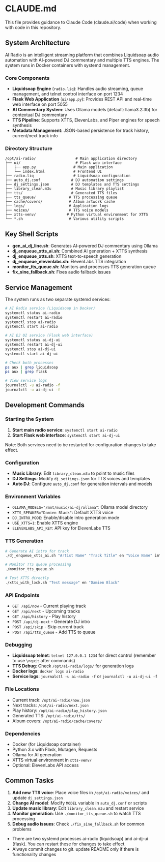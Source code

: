 # CLAUDE.md

This file provides guidance to Claude Code (claude.ai/code) when working with code in this repository.

## System Architecture

AI Radio is an intelligent streaming platform that combines Liquidsoap audio automation with AI-powered DJ commentary and multiple TTS engines. The system runs in Docker containers with systemd management.

### Core Components

- **Liquidsoap Engine** (`radio.liq`): Handles audio streaming, queue management, and telnet control interface on port 1234
- **Flask Web Application** (`ui/app.py`): Provides REST API and real-time web interface on port 5055
- **AI Commentary System**: Uses Ollama models (default: llama3.2:3b) for contextual DJ commentary
- **TTS Pipeline**: Supports XTTS, ElevenLabs, and Piper engines for speech synthesis
- **Metadata Management**: JSON-based persistence for track history, current/next track info

### Directory Structure

```
/opt/ai-radio/                  # Main application directory
├── ui/                         # Flask web interface
│   ├── app.py                 # Main application
│   └── index.html             # Frontend UI
├── radio.liq                  # Liquidsoap configuration
├── auto_dj.conf              # DJ automation settings
├── dj_settings.json          # DJ templates and TTS settings
├── library_clean.m3u         # Music library playlist
├── tts/                      # Generated TTS files
├── tts_queue/               # TTS processing queue
├── cache/covers/            # Album artwork cache
├── logs/                    # Application logs
├── voices/                  # TTS voice models
├── xtts-venv/              # Python virtual environment for XTTS
└── *.sh                     # Various utility scripts
```

## Key Shell Scripts

- **gen_ai_dj_line.sh**: Generates AI-powered DJ commentary using Ollama
- **dj_enqueue_xtts_ai.sh**: Combined AI generation + XTTS synthesis
- **dj_enqueue_xtts.sh**: XTTS text-to-speech generation
- **dj_enqueue_elevenlabs.sh**: ElevenLabs TTS integration
- **monitor_tts_queue.sh**: Monitors and processes TTS generation queue
- **fix_sine_fallback.sh**: Fixes audio fallback issues

## Service Management

The system runs as two separate systemd services:

```bash
# AI Radio service (Liquidsoap in Docker)
systemctl status ai-radio
systemctl restart ai-radio
systemctl stop ai-radio
systemctl start ai-radio

# AI DJ UI service (Flask web interface)
systemctl status ai-dj-ui
systemctl restart ai-dj-ui
systemctl stop ai-dj-ui
systemctl start ai-dj-ui

# Check both processes
ps aux | grep liquidsoap
ps aux | grep flask

# View service logs
journalctl -u ai-radio -f
journalctl -u ai-dj-ui -f
```

## Development Commands

### Starting the System

1. **Start main radio service**: `systemctl start ai-radio`
2. **Start Flask web interface**: `systemctl start ai-dj-ui`

Note: Both services need to be restarted for configuration changes to take effect.

### Configuration

- **Music Library**: Edit `library_clean.m3u` to point to music files
- **DJ Settings**: Modify `dj_settings.json` for TTS voices and templates
- **Auto DJ**: Configure `auto_dj.conf` for generation intervals and models

### Environment Variables

- `OLLAMA_MODELS="/mnt/music/ai-dj/ollama"`: Ollama model directory
- `XTTS_SPEAKER="Damien Black"`: Default XTTS voice
- `DJ_INTRO_MODE`: Enable/disable intro generation mode
- `USE_XTTS=1`: Enable XTTS engine
- `ELEVENLABS_API_KEY`: API key for ElevenLabs TTS

### TTS Generation

```bash
# Generate AI intro for track
./dj_enqueue_xtts_ai.sh "Artist Name" "Track Title" en "Voice Name" intro

# Monitor TTS queue processing
./monitor_tts_queue.sh

# Test XTTS directly
./xtts_with_lock.sh "Test message" en "Damien Black"
```

### API Endpoints

- `GET /api/now` - Current playing track
- `GET /api/next` - Upcoming tracks
- `GET /api/history` - Play history
- `POST /api/dj-next` - Generate DJ intro
- `POST /api/skip` - Skip current track
- `POST /api/tts_queue` - Add TTS to queue

### Debugging

- **Liquidsoap telnet**: `telnet 127.0.0.1 1234` for direct control (remember to use `\nquit` after commands)
- **TTS Debug**: Check `/opt/ai-radio/logs/` for generation logs
- **Docker logs**: `docker logs ai-radio`
- **Service logs**: `journalctl -u ai-radio -f` or `journalctl -u ai-dj-ui -f`

### File Locations

- Current track: `/opt/ai-radio/now.json`
- Next tracks: `/opt/ai-radio/next.json`
- Play history: `/opt/ai-radio/play_history.json`
- Generated TTS: `/opt/ai-radio/tts/`
- Album covers: `/opt/ai-radio/cache/covers/`

### Dependencies

- Docker (for Liquidsoap container)
- Python 3.x with Flask, Mutagen, Requests
- Ollama for AI generation
- XTTS virtual environment in `xtts-venv/`
- Optional: ElevenLabs API access

## Common Tasks

1. **Add new TTS voice**: Place voice files in `/opt/ai-radio/voices/` and update `dj_settings.json`
2. **Change AI model**: Modify `MODEL` variable in `auto_dj.conf` or scripts
3. **Update music library**: Edit `library_clean.m3u` and restart service
4. **Monitor generation**: Use `./monitor_tts_queue.sh` to watch TTS processing
5. **Debug audio issues**: Check `./fix_sine_fallback.sh` for common problems
- There are two systemd processes ai-radio (liquidsoap) and ai-dj-ui (flask). You can restart these for changes to take effect.
- Always commit changes to git.  update README only if there is functionality changes